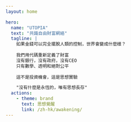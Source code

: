 ```yaml
---
layout: home

hero:
  name: "UTOPIA"
  text: "共識自由財富網絡"
  tagline: |
    如果金錢可以完全擺脫人類的控制，世界會變成什麼樣？
    
    我們用代碼重新定義了財富
    沒有銀行，沒有政府，沒有CEO
    只有數學、透明和絕對公平
    
    這不是投資機會，這是思想實驗

    "沒有什麼是永恆的，唯有思想長存"
  actions:
    - theme: brand
      text: 思想覺醒
      link: /zh-hk/awakening/
---
```


<ParticlesBackground />
